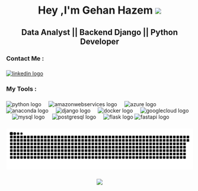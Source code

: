 <h1 align="center">Hey ,I'm Gehan Hazem <img src="https://media.giphy.com/media/hvRJCLFzcasrR4ia7z/giphy.gif" width="30"/></h1>

###

<h2 align="center">Data Analyst || Backend Django || Python Developer</h2>

###


###

<h3 align="left">Contact Me :</h3>

###

<div align="left">
<a href="https://www.linkedin.com/in/gehan-hazem/" target="_blank">
  <img src="https://raw.githubusercontent.com/maurodesouza/profile-readme-generator/master/src/assets/icons/social/linkedin/default.svg" width="60" height="48" alt="linkedin logo" />
</a>

</div>

###
<h3 align="left">My Tools  :</h3>
<div align="center">
</div>

###

<div align="left">
  <img src="https://skillicons.dev/icons?i=py" height="60" alt="python logo"  />
  <img width="12" />
  <img src="https://cdn.jsdelivr.net/gh/devicons/devicon/icons/amazonwebservices/amazonwebservices-line-wordmark.svg" height="60" alt="amazonwebservices logo"  />
  <img width="12" />
  <img src="https://cdn.jsdelivr.net/gh/devicons/devicon/icons/azure/azure-original.svg" height="60" alt="azure logo"  />
  <img width="12" />
  <img src="https://cdn.jsdelivr.net/gh/devicons/devicon/icons/anaconda/anaconda-original.svg" height="60" alt="anaconda logo"  />
  <img width="12" />
  <img src="https://cdn.jsdelivr.net/gh/devicons/devicon/icons/django/django-plain.svg" height="60" alt="django logo"  />
  <img width="12" />
  <img src="https://cdn.jsdelivr.net/gh/devicons/devicon/icons/docker/docker-original.svg" height="60" alt="docker logo"  />
  <img width="12" />
  <img src="https://cdn.jsdelivr.net/gh/devicons/devicon/icons/googlecloud/googlecloud-original.svg" height="60" alt="googlecloud logo"  />
  <img width="12" />
  <img src="https://cdn.jsdelivr.net/gh/devicons/devicon/icons/mysql/mysql-original.svg" height="60" alt="mysql logo"  />
  <img width="12" />
  <img src="https://cdn.jsdelivr.net/gh/devicons/devicon/icons/postgresql/postgresql-original.svg" height="60" alt="postgresql logo"  />
  <img width="12" />
  <img src="https://cdn.jsdelivr.net/gh/devicons/devicon/icons/flask/flask-original.svg" height="60" alt="flask logo"  />
  <img src="https://cdn.jsdelivr.net/gh/devicons/devicon/icons/fastapi/fastapi-original.svg" height="60" alt="fastapi logo"  />

</div>

###

<img src="https://raw.githubusercontent.com/gig194x/gig194x/output/snake.svg" alt="Snake animation" />

###

<div align="center">
  <img src="https://visitor-badge.laobi.icu/badge?page_id=gig194x.gig194x&left_color=blue&right_color=blue&left_text=Profile%20Views" />
</div>

